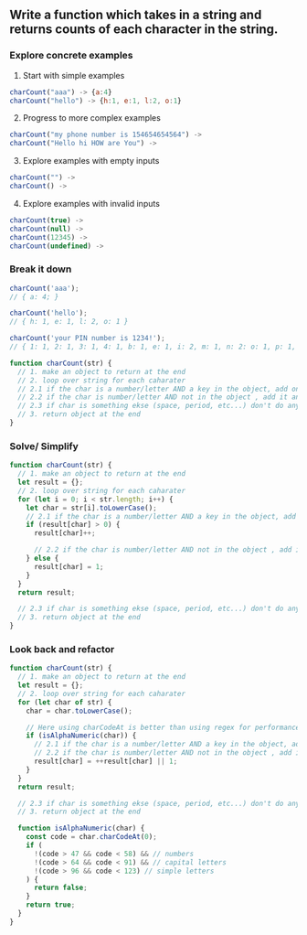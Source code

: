 ## Write a function which takes in a string and returns counts of each character in the string.

### Explore concrete examples

1. Start with simple examples

```javascript
charCount("aaa") -> {a:4}
charCount("hello") -> {h:1, e:1, l:2, o:1}

```

2. Progress to more complex examples

```javascript
charCount("my phone number is 154654654564") ->
charCount("Hello hi HOW are You") ->

```

3. Explore examples with empty inputs

```javascript
charCount("") ->
charCount() ->

```

4. Explore examples with invalid inputs

```javascript
charCount(true) ->
charCount(null) ->
charCount(12345) ->
charCount(undefined) ->

```

### Break it down

```javascript
charCount('aaa');
// { a: 4; }

charCount('hello');
// { h: 1, e: 1, l: 2, o: 1 }

charCount('your PIN number is 1234!');
// { 1: 1, 2: 1, 3: 1, 4: 1, b: 1, e: 1, i: 2, m: 1, n: 2: o: 1, p: 1, r: 2, s: 1, u: 2, y: 1 }

function charCount(str) {
  // 1. make an object to return at the end
  // 2. loop over string for each caharater
  // 2.1 if the char is a number/letter AND a key in the object, add one to count
  // 2.2 if the char is number/letter AND not in the object , add it and set value to 1
  // 2.3 if char is something ekse (space, period, etc...) don't do anything
  // 3. return object at the end
}
```

### Solve/ Simplify

```javascript
function charCount(str) {
  // 1. make an object to return at the end
  let result = {};
  // 2. loop over string for each caharater
  for (let i = 0; i < str.length; i++) {
    let char = str[i].toLowerCase();
    // 2.1 if the char is a number/letter AND a key in the object, add one to count
    if (result[char] > 0) {
      result[char]++;

      // 2.2 if the char is number/letter AND not in the object , add it and set value to 1
    } else {
      result[char] = 1;
    }
  }
  return result;

  // 2.3 if char is something ekse (space, period, etc...) don't do anything
  // 3. return object at the end
}
```

### Look back and refactor

```javascript
function charCount(str) {
  // 1. make an object to return at the end
  let result = {};
  // 2. loop over string for each caharater
  for (let char of str) {
    char = char.toLowerCase();

    // Here using charCodeAt is better than using regex for performance
    if (isAlphaNumeric(char)) {
      // 2.1 if the char is a number/letter AND a key in the object, add one to count
      // 2.2 if the char is number/letter AND not in the object , add it and set value to 1
      result[char] = ++result[char] || 1;
    }
  }
  return result;

  // 2.3 if char is something ekse (space, period, etc...) don't do anything
  // 3. return object at the end

  function isAlphaNumeric(char) {
    const code = char.charCodeAt(0);
    if (
      !(code > 47 && code < 58) && // numbers
      !(code > 64 && code < 91) && // capital letters
      !(code > 96 && code < 123) // simple letters
    ) {
      return false;
    }
    return true;
  }
}
```
